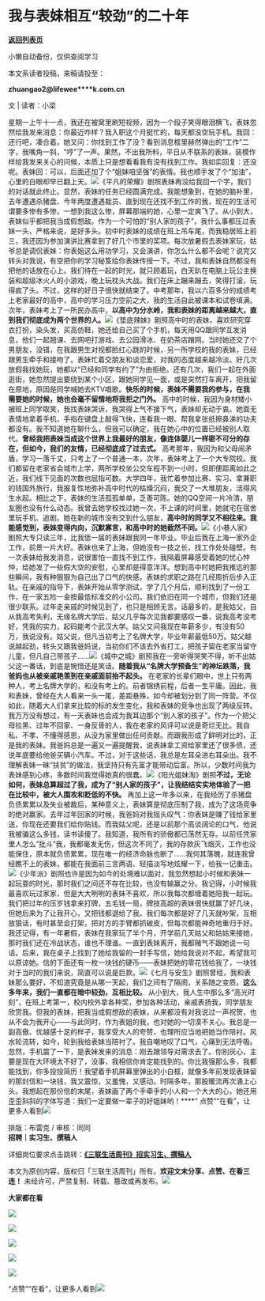 # 我与表妹相互“较劲”的二十年

[**返回列表页**](/gzh/三联生活周刊)

小懒自动备份，仅供查阅学习

本文系读者投稿，来稿请投至：

**zhuangao2@lifewee****k.com.cn**

文 | 读者：小梁

星期一上午十一点，我还在被窝里刷短视频，因为一个段子笑得眼泪横飞，表妹忽然给我发来消息：你最近咋样？我入职这个月挺忙的，每天都没空玩手机。我回：还行吧，凑合着。她又问：你找到工作了没？看到消息框里赫然弹出的“工作”二字，我嘴角一斜，“哼”了一声。果然，不出我所料，平日从不联系的表妹，装模作样给我发来关心的问候，本质上只是想看看我有没有找到工作。我如实回复：还没呢。表妹回：可以，后面还加了个“姐妹咱坚强”的表情。我也顺手发了个“加油”，心里的白眼却早已翻上天。![](https://mmbiz.qpic.cn/mmbiz_jpg/VkpaUkchBmVLIbB49Pcz4sic6Ij30e4rX1Qt1YaOibgMdlROtLCtnPovcM10nXI2O4U0lRKPz0z7XgVy3kCFnCkQ/640?wx_fmt=jpeg&from;=appmsg)《平凡的荣耀》剧照表妹再没给我回一个字，我们的对话就此终止。显然，表妹的任务已经圆满完成。我能想象到，在她的脑补里，去年遭遇杀猪盘、今年两度遭遇裁员、直到现在还找不到工作的我，现在的生活可谓要多惨有多惨。一想到我这么惨，屏幕那端的她，心里一定爽飞了。从小到大，表妹似乎都把我当成假想敌。作为一个可怕的“别人家的孩子”，我什么事都压过表妹一头，严格来说，是好多头。初中时表妹的成绩在班上吊车尾，而我稳居班上前三，我还因为参加演讲比赛拿到了好几个市里的奖项。每次放暑假去表妹家玩，姑爷总是调侃表妹：你表姐这么用功学习，又会演讲，你怎么什么都不会呢？说完又转头对我说，有空把你的学习秘笈给你表妹传授一下。不过，我和表妹自然都没有把他的话放在心上。我们待在一起的时光，就只顾着玩，白天趴在电脑上玩公主换装和超级冰火人的小游戏，晚上玩枕头大战。我们在床上蹦来蹦去，笑得打滚，玩得疯了头。不过，这样的好日子很快就结束了。中考那年，我以六百多分的成绩考上老家最好的高中，高中的学习压力空前之大，我的生活自此被课本和试卷填满。次年，表妹考上了一所民办高中，**以高中为分水岭，我和表妹的距离越来越大，直到我们彻底成为两个世界的人。**![](https://mmbiz.qpic.cn/mmbiz_png/VkpaUkchBmVLIbB49Pcz4sic6Ij30e4rXVs8q0rTKQl5nggUiaIacTtnOJ3zWjiaYTFbMlqgdEydt3Nkr4h8Bb5XA/640?wx_fmt=png&from;=appmsg)《垫底辣妹》剧照高中时的表妹，喜欢研究穿衣打扮，染头发，买高仿鞋，她还给自己买了个手机，每天用QQ跟同学互发消息，他们一起翘课、去网吧打游戏、去公园滑冰、在奶茶店蹭网。当时她还交了个男朋友，没错，在我跟男生对视都脸红心跳的时候，另一所学校的我的表妹，已经跟男生牵手和接吻了。表妹忙着交朋友和谈恋爱，对我的态度越来越冷淡。好几次放假我找她玩，她都以“已经和同学有约了”为由拒绝。还有几次，我们一起在外面逛街，她忽然提出要绕到某个小区，跟她同学见一面，或是突然打车离开，把我留在原地，原因是同学喊她去KTV唱歌。**快乐的时候，表妹不需要我的参与，在我需要她的时候，她也会毫不留情地将我拒之门外。**
高中的时候，我因为身材矮小被班上同学取笑，我找表妹哭诉，我哭得上气不接下气，表妹却无动于衷。她面无表情地拿着手机，手指在键盘上敲得飞快，连看我一眼、帮我拿张纸擦鼻涕的功夫都没有。我不知道她在聊什么，但我可以确定，我在她心中的位置已经被别人取代。**曾经我把表妹当成这个世界上我最好的朋友，像连体婴儿一样密不可分的存在，但如今，我们的友情，已经彻底成了过去式。**
高考那年，我因为和父母闹矛盾，学习一落千丈，只考上了一个普通一本，次年，表妹考上了一个大专院校。我们都留在老家省会城市上学，两所学校坐公交车程不到一小时，但即便距离如此之近，我们线下见面的次数也屈指可数。大学四年，我忙着参加比赛、实习、拿兼职的钱国外旅行，我报复性地弥补高中时代的枯燥沉闷，我交了一大堆朋友，活得风生水起。相比之下，表妹的生活孤孤单单，乏善可陈。她的QQ空间一片冷清，朋友圈也没有什么动态。我曾去她学校找过她一次，不上课的时间里，她就宅在宿舍里玩手机、追剧。她在新的城市没有交到什么朋友，**高中时的同学又不相往来。我能感觉到，表妹变得内向，沉默寡言，和高中时的她截然不同。**![](https://mmbiz.qpic.cn/mmbiz_jpg/VkpaUkchBmVLIbB49Pcz4sic6Ij30e4rXwXLYWR3FeQ0jRA9iaibU2gXsZFicPV1ksy8qOgsc8iacMc6gTw12nHlX7A/640?wx_fmt=jpeg&from;=appmsg)《小巷人家》剧照大专只读三年，比我低一届的表妹跟我同一年毕业。毕业后我在上海一家外企工作，前景一片大好。表妹也来了上海，但她没有一技之长，找工作处处碰壁。有一次表妹给我发消息，说很害怕一直找不到工作，我隔着屏幕感受着她的忧心忡忡，给她发了一些假大空的安慰，心里却是得意洋洋。想到高中时她把我推远的那些瞬间，我有种狠狠为自己出了口气的快感。表妹的求职之路在几经周折后步入正轨。在亲戚的指导下，表妹开始从零学测试，学了几个月后，顺利找到了一份工作，在一家五险一金按最低标准交的小公司。我们依旧在同一个城市，但我们还是很少联系。过年走亲戚的时候见到了，也只是相顾无言。话最多的，是我姑父，自从我高考失利，无缘名牌大学后，姑父几乎每次见我都要感叹一番，说我高考没考好，凭我的实力，起码能考个武汉大学。姑父又问我现在年薪多少，有没有50万，我说没有。姑父说，但凡当初考上了名牌大学，毕业年薪最低50万。姑父越说越起劲，转头又跟我爸妈说，当初你们不该去外省打工，把孩子留在老家当留守儿童，但凡自己带孩子……![](https://mmbiz.qpic.cn/mmbiz_png/VkpaUkchBmVLIbB49Pcz4sic6Ij30e4rXdKm2lpbyic9qYGjszoLibDWNcUl91KAicoeicRiaEPknia1bLKBG7EyiaSnDg/640?wx_fmt=png&from;=appmsg)《城中之城》剧照我在一旁听得哭笑不得，听不出姑父这一番话，到底是惋惜还是笑话。**随着我从“名牌大学预备生”的神坛跌落，我爸妈也从被亲戚艳羡到在亲戚面前抬不起头。**
在老家的长辈们眼中，世上只有两种人，考上名牌大学的，和没有考上的。前者锦绣前程，后者一生平庸。因此，我和表妹，曾经在大人看来一头一尾，差距悬殊，如今却被划分到了同一阵营。不仅如此，随着大人们拿来比较的标的发生变化，我和表妹的竞争也出现了两级反转。我万万没有想过，有一天表妹也会成为我耳边那个“别人家的孩子”。作为一个把父母拉黑、过年不回家、一身反骨的人，我在老家的风评可以说是奇烂无比。我自私、不孝、不懂得感恩，从没为家里做出任何贡献。而跟我形成了鲜明对比的，正是我的表妹。我爸妈总是一遍又一遍提醒我，说表妹拿工资给家里还了很多债，还说年底要给他爸买辆小汽车。不过，对于这些话，我总是左耳朵进右耳朵出。我不理解表妹一昧“扶贫”的做法，我坚持只有先富才能带动后富。所以，少数时间我为表妹感到心疼，多数时间我觉得她真的很蠢。![](https://mmbiz.qpic.cn/mmbiz_png/VkpaUkchBmVLIbB49Pcz4sic6Ij30e4rXj8UaDCnbjfBmlMLPL4wQg3rF4mnVzRUMcstBia8QZibhImLP5G6u4qqw/640?wx_fmt=png&from;=appmsg)《阳光姐妹淘》剧照**不过，无论如何，表妹总算超过了我，成为了“别人家的孩子”，让我结结实实地体验了一把在比较中，被大人围攻和贬低的不快。**
再加上这一年多以来，在我经历了杀猪盘负债累累以及失业被裁后，某种意义上，表妹算是彻底压制了我，成为了这场竞争的绝对赢家。去年过年回家的时候，我爸妈对我摇头叹气：你表妹是赚了钱给家里送，你现在还要我们给你贴钱。而我姑父呢，还是以前那个高谈阔论的口气，他说我被骗这么多钱，读书读傻了。我知道，我所有的骄傲都已荡然无存。以前任凭家里人怎么“批斗”我，我都毫发无伤，但这次不同了，我的存款灰飞烟灭，工作也没能保住，原本就负债累累，现在唯一的经济命脉也断了……我何其落魄，就连我曾经瞧不上的表妹，都能在我面前三言两语、轻描淡写地炫耀一下，给我一记重击。![](https://mmbiz.qpic.cn/mmbiz_png/VkpaUkchBmVLIbB49Pcz4sic6Ij30e4rXo7ibezSsibbL98icWxuiajoC8mJwiaQCISNsoo77vMqlqz3sjUsEwJibhhog/640?wx_fmt=png&from;=appmsg)《少年派》剧照也许是因为如今的处境难以面对，我忽然想起小时候和表妹一起玩耍的时光，那时我们之间还不存在比较，也没有输赢之分。我记得，小时候我最喜欢玩过家家，但是大大咧咧的表妹不喜欢，所以我每次都缠着她陪我一起玩。我们把过年的压岁钱拿来打牌，五毛钱一局，牌技高超的表妹很快就赢了好几块，但她后来为了让我开心，又把钱都退给了我。我们每次都是好了几天就吵架，互相放狠话，有时甚至会打架，把对方的手臂都抓破皮，但每次都能神奇地重归于好。我还记得，有一年暑假，表妹在我家玩了半个月，开学前几天姑父和姑姑来接她，那时我们还在冷战状态，谁也不理谁。一直到表妹离开，我都赌气不跟她说一句话。后来，我在桌子上找到了她给我留的一封手写信，她给我说对不起，希望我可以原谅她。信的下面还有一枚一块钱的硬币——表妹把她的零花钱给我了，一块钱对于当时的我们来说，简直可以说是巨款。![](https://mmbiz.qpic.cn/mmbiz_jpg/VkpaUkchBmVLIbB49Pcz4sic6Ij30e4rXtzqCSBEZoiaZctTyoYC3ncwrpc9dQZJ4rkab6Nza5sar2vC49REyMFg/640?wx_fmt=jpeg&from;=appmsg)《七月与安生》剧照‍曾经，我和表妹那么要好，不知道究竟是从哪一天起，我们之间有了隔阂，关系随之变质。**这么多年来，我们一直都在暗中较劲，互相比较。**
从小到大，我人生中那么多“高光时刻”，在班上考第一，校内校外拿各种奖，参加各种活动，亲戚表扬我，同学朋友欣赏我。但我的表妹，把我当成假想敌的表妹，从来都没有对我说过一声祝贺，也从不会为我开心——与此同时，作为表姐的我，也对她的一切漠不关心。我总是一副高傲、优越感十足的样子，我享受大人的夸赞，也理所应当地把她当作陪衬。风水轮流转，如今，轮到我给表妹当陪衬了。我自嘲地叹了口气，心痛到无法呼吸。忽然，手机震了一下，是表妹发来的消息：刚去跟领导对需求去了。你别灰心，主要是现在大环境太不好了，没事，我相信你肯定能找到的。你比我强那么多，我都能找到，你多投投简历！我望着手机屏幕里弹出的小白框，就像多年前发现表妹留的那封信和一块钱，我又震惊，又羞愧，又感动。时隔多年，那股暖流再次涌上心头。我想起在那份信的末尾，表妹画了两个手牵手的小人和一个大大的心，她还用歪歪斜斜的字体写道：我们一定要做一辈子的好姐妹哟！‍****“
点赞”“在看”，让更多人看到![](https://mmbiz.qpic.cn/mmbiz_gif/c2Sib3Mp7pON9hkSZwdTibRHNZSMPyiapUCHJwlyoZVBC3SfmPmF0VKjkm3NiaToQloHFJ6icyicqZnqgXp6pSQJt5gg/640?wx_fmt=gif&from;=appmsg&wxfrom;=5&wx;_lazy=1&tp;=wxpic)  
  
  
  
  
  
排版：布雷克 / 审核：同同  
**招聘｜实习生、撰稿人**  

详细岗位要求点击跳转：[**《三联生活周刊》招实习生、撰稿人**](http://mp.weixin.qq.com/s?__biz=MTc5MTU3NTYyMQ==&mid=2651136871&idx=3&sn=f1c0777fe9d31881e5dfca68ebc2937f&chksm=5907324d6e70bb5b3546dfe1c7b31b5fe05664bebbf36356ba9a1a352e0678444cad62875ad4&scene=21#wechat_redirect)

本文为原创内容，版权归「三联生活周刊」所有。**欢迎文末分享、点赞、在看三连！**
未经许可，严禁复制、转载、篡改或再发布。![](https://mmbiz.qpic.cn/sz_mmbiz_png/Gg7Qtoh7Aic9ZTmAdCc80b4nD7xicgPt863QWU7oNswDx19XrjfTtSl8QwatY2EEZGuNd1WRRiapDZjcDhTnNYmBg/640?wx_fmt=other&wxfrom;=5&wx;_lazy=1&wx;_co=1&retryload;=1&tp;=webp)

**大家都在看**

  

[![](https://mmbiz.qpic.cn/mmbiz_jpg/c2Sib3Mp7pOO3xPxIedttEV70o9vfc75x8KhcjZblL7XK1Mg65poHbib0r5rUZXrksFL6IsFibykG6sKlmfIb72jg/640?wx_fmt=other&from;=appmsg&wxfrom;=5&wx;_lazy=1&wx;_co=1&tp;=webp)](http://mp.weixin.qq.com/s?__biz=MTc5MTU3NTYyMQ==&mid=2651466051&idx=1&sn=5e1c1f01e24ee155c8d51ca046f313fc&chksm=590838696e7fb17f6a12755682ed64beed18fa2f5d1e80dcdedada0f99d7e12093fa55e5eecf&scene=21#wechat_redirect)

[![](https://mmbiz.qpic.cn/mmbiz_jpg/c2Sib3Mp7pOOKibUDEibFR9PkRdeItMBj1NQk54C4icdV3zX6iaP0JhhLJicqsbO12bKqDZYzoDEwtdCTiaO8lGNavuGQ/640?wx_fmt=other&wxfrom;=5&wx;_lazy=1&wx;_co=1&tp;=webp)](https://mp.weixin.qq.com/s?__biz=MTc5MTU3NTYyMQ==&mid=2651473697&idx=1&sn=04152b8aff3575036c0e234a138805fa&scene=21#wechat_redirect)

[](https://mp.weixin.qq.com/s?__biz=MTc5MTU3NTYyMQ==&mid=2651477140&idx=1&sn=16217cdc7b5dc5a7937a1d55569b9958&scene=21#wechat_redirect)[![](https://mmbiz.qpic.cn/mmbiz_jpg/c2Sib3Mp7pOMbCIHcq4TZBiaTklXwPgP6iaYFHHPHtYQajgXztiafRjJlXZV4nwY2BZ4ocTee64YMpLGe528SX3eCQ/640?wx_fmt=other&from;=appmsg&wxfrom;=5&wx;_lazy=1&wx;_co=1&tp;=webp)](https://mp.weixin.qq.com/s?__biz=MTc5MTU3NTYyMQ==&mid=2651477709&idx=1&sn=b523c39408dc43ce45a73ff5a4076b07&scene=21#wechat_redirect)

  

![](https://mmbiz.qpic.cn/sz_mmbiz_png/Gg7Qtoh7Aic9ZTmAdCc80b4nD7xicgPt86k1kgpU51hWCHjV92ryhVW35PLCvLhxLw9XDhXjgeDyZhHSx5EbRcfg/640?wx_fmt=other&wxfrom;=5&wx;_lazy=1&wx;_co=1&retryload;=2&tp;=webp)

  
[![](https://mmbiz.qpic.cn/mmbiz_jpg/c2Sib3Mp7pONuwrdetOsWUZLdDE1J39mLibBBe0vPzCKS1topq8p9JgG9O86KDCNS3SZl7Paa1d80gvHIBg9C0cw/640?wx_fmt=other&from;=appmsg&wxfrom;=5&wx;_lazy=1&wx;_co=1&tp;=webp)]()  
  
“点赞”“在看”，让更多人看到![](https://mmbiz.qpic.cn/mmbiz_gif/c2Sib3Mp7pON9hkSZwdTibRHNZSMPyiapUCHJwlyoZVBC3SfmPmF0VKjkm3NiaToQloHFJ6icyicqZnqgXp6pSQJt5gg/640?wx_fmt=gif&from;=appmsg&wxfrom;=5&wx;_lazy=1&tp;=webp)

